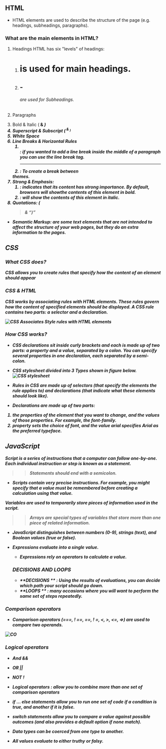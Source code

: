 
## HTML

- HTML elements are used to describe the structure of
the page (e.g. headings, subheadings, paragraphs).

### What are the main elements in HTML? 
   1. Headings
      HTML has six "levels" of headings:
        1. <h1> is used for main headings.
        2. <h2> - <h6> are used for Subheadings.
  2.  Paragraphs <p>
  3.  Bold & Italic (<b> & <i>)
  4.  Superscript & Subscript (<sup> & <sub>)
  5.  White Space
  6.  Line Breaks & Horizontal Rules
      1. <br /> : if you wanted to add a line break inside the middle of a paragraph you can use the line break tag.
      2. <hr /> : To create a break between
      themes.
  7. Strong & Emphasis:
     1. <strong> : indicates that its content has strong      importance. By default, browsers will showthe          contents of this element in bold.
     2. <em> : will show the contents of this element in   italic.
  8. Quotations: (<blockquote> & <q>) 


  -  **Semantic Markup**: are some text elements that are not intended to affect     the structure of your web pages, but they do an extra information to the pages.


## CSS
 
 ### What CSS does? 
  CSS allows you to create rules that specify how the content of an element should appear
### CSS & HTML
  CSS works by associating rules with HTML elements. These rules govern how the content of specified elements should be displayed. A CSS rule contains two parts: a selector and a declaration.

  ![CSS Associates Style rules with HTML elements](https://images.slideplayer.com/32/9811421/slides/slide_5.jpg)

 ### How CSS works?
 - CSS declarations sit inside curly brackets and each is made up of two parts: a property and a value, separated by a colon. You can specify several properties in one declaration, each separated by a semi-colon.

 - CSS stylesheet divided into 3 Types shown in figure below.
 ![CSS stylesheet](https://www.bitdegree.org/learn/storage/media/images/8c4493d3-110c-4a95-8b70-7626ce2d2f4e.jpg)

- Rules in CSS are made up of **selectors** (that specify the elements the rule applies to) and **declarations** (that
indicate what these elements should look like).

- Declarations are made up of two parts: 
 1. the properties of the element that you want to change,   and the values of those properties. For example, the       font-family.
 2. property sets the choice of font, and the value arial
  specifies Arial as the preferred typeface.

## JavaScript 
  

  **Script** is a series of instructions that a computer     can follow one-by-one.
  Each individual instruction or step is known as a *statement*.
 >> Statements should end with a semicolon.

  - Scripts contain very precise instructions. For example,
you might specify that a value must be remembered
before creating a calculation using that value.

**Variables** are used to temporarily store pieces of
   information used in the script.

   >> Arrays are special types of variables that store more
     than one piece of related information.

- JavaScript distinguishes between numbers (0-9),
   strings (text), and Boolean values (true or false).
 
- Expressions evaluate into a single value.
   - Expressions rely on operators to calculate a value.


  ### DECISIONS AND LOOPS

   - **DECISIONS ** : Using the results of evaluations, you   can decide which path your script should go down.
   - **LOOPS ** : many occasions where you will want to       perform the same set of steps repeatedly.


    
### Comparison operators

- *Comparison operators* (===, ! ==, ==, ! =, <, >, <=, =>)
are used to compare two operands.


![CO](https://i.pinimg.com/originals/87/10/26/8710268553cee427b57cc2e019c68e5e.png)

### Logical operators 
   - And **&&**
   - OR **||**
   - NOT **!**

   - *Logical operators* : allow you to combine more than one set of comparison operators

*  if ... else statements allow you to run one set of code
if a condition is true, and another if it is false.

* switch statements allow you to compare a value
against possible outcomes (and also provides a default
option if none match).

* Data types can be coerced from one type to another.

* All values evaluate to either truthy or falsy.








